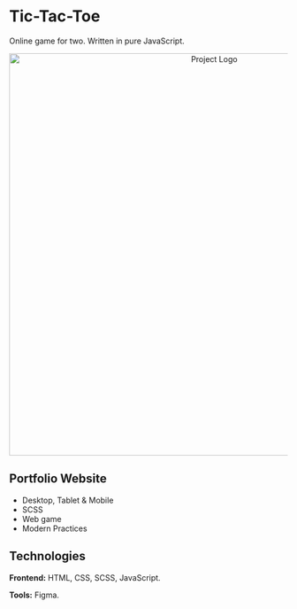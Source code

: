 # Tic-Tac-Toe
Online game for two. Written in pure JavaScript.

<p align="center">
      <img src="https://i.ibb.co/NZ6VYDW/Tic-Tac-Toe-Facundo-Cabanne.png" alt="Project Logo" width="726">
</p>

## Portfolio Website

- Desktop, Tablet & Mobile
- SCSS
- Web game
- Modern Practices

## Technologies

**Frontend:** HTML, CSS, SCSS, JavaScript.

**Tools:** Figma.
